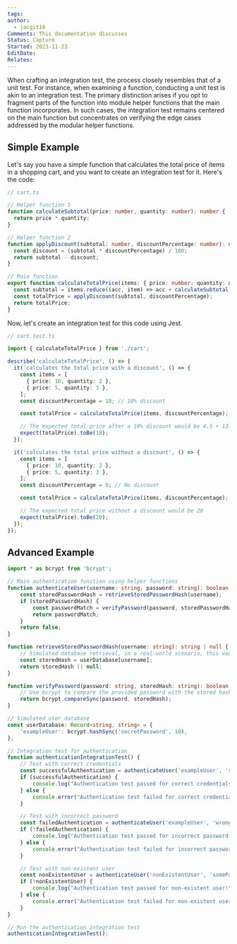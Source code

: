 ```yaml
---
tags: 
author:
  - jacgit18
Comments: This documentation discusses
Status: Capture
Started: 2023-11-23
EditDate: 
Relates:
---
```

When crafting an integration test, the process closely resembles that of a unit test. For instance, when examining a function, conducting a unit test is akin to an integration test. The primary distinction arises if you opt to fragment parts of the function into module helper functions that the main function incorporates. In such cases, the integration test remains centered on the main function but concentrates on verifying the edge cases addressed by the modular helper functions.


## Simple Example

Let's say you have a simple function that calculates the total price of items in a shopping cart, and you want to create an integration test for it. Here's the code:

```typescript
// cart.ts

// Helper function 1
function calculateSubtotal(price: number, quantity: number): number {
  return price * quantity;
}

// Helper function 2
function applyDiscount(subtotal: number, discountPercentage: number): number {
  const discount = (subtotal * discountPercentage) / 100;
  return subtotal - discount;
}

// Main function
export function calculateTotalPrice(items: { price: number; quantity: number }[], discountPercentage: number): number {
  const subtotal = items.reduce((acc, item) => acc + calculateSubtotal(item.price, item.quantity), 0);
  const totalPrice = applyDiscount(subtotal, discountPercentage);
  return totalPrice;
}
```

Now, let's create an integration test for this code using Jest.

```typescript
// cart.test.ts

import { calculateTotalPrice } from './cart';

describe('calculateTotalPrice', () => {
  it('calculates the total price with a discount', () => {
    const items = [
      { price: 10, quantity: 2 },
      { price: 5, quantity: 3 },
    ];
    const discountPercentage = 10; // 10% discount

    const totalPrice = calculateTotalPrice(items, discountPercentage);

    // The expected total price after a 10% discount would be 4.5 + 13.5 = 18
    expect(totalPrice).toBe(18);
  });

  it('calculates the total price without a discount', () => {
    const items = [
      { price: 10, quantity: 2 },
      { price: 5, quantity: 3 },
    ];
    const discountPercentage = 0; // No discount

    const totalPrice = calculateTotalPrice(items, discountPercentage);

    // The expected total price without a discount would be 20
    expect(totalPrice).toBe(20);
  });
});
```

## Advanced Example 

```typescript
import * as bcrypt from 'bcrypt';

// Main authentication function using helper functions
function authenticateUser(username: string, password: string): boolean {
    const storedPasswordHash = retrieveStoredPasswordHash(username);
    if (storedPasswordHash) {
        const passwordMatch = verifyPassword(password, storedPasswordHash);
        return passwordMatch;
    }
    return false;
}

function retrieveStoredPasswordHash(username: string): string | null {
    // Simulated database retrieval, in a real-world scenario, this would interact with a database
    const storedHash = userDatabase[username];
    return storedHash || null;
}

function verifyPassword(password: string, storedHash: string): boolean {
    // Use bcrypt to compare the provided password with the stored hash
    return bcrypt.compareSync(password, storedHash);
}

// Simulated user database
const userDatabase: Record<string, string> = {
    'exampleUser': bcrypt.hashSync('secretPassword', 10),
};

// Integration test for authentication
function authenticationIntegrationTest() {
    // Test with correct credentials
    const successfulAuthentication = authenticateUser('exampleUser', 'secretPassword');
    if (successfulAuthentication) {
        console.log("Authentication test passed for correct credentials!");
    } else {
        console.error("Authentication test failed for correct credentials!");
    }

    // Test with incorrect password
    const failedAuthentication = authenticateUser('exampleUser', 'wrongPassword');
    if (!failedAuthentication) {
        console.log("Authentication test passed for incorrect password!");
    } else {
        console.error("Authentication test failed for incorrect password!");
    }

    // Test with non-existent user
    const nonExistentUser = authenticateUser('nonExistentUser', 'somePassword');
    if (!nonExistentUser) {
        console.log("Authentication test passed for non-existent user!");
    } else {
        console.error("Authentication test failed for non-existent user!");
    }
}

// Run the authentication integration test
authenticationIntegrationTest();
```

